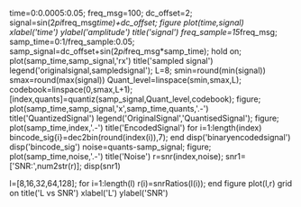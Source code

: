 
time=0:0.0005:0.05;
freq_msg=100;
dc_offset=2;
signal=sin(2*pi*freq_msg*time)+dc_offset;
figure
plot(time,signal)
xlabel('time')
ylabel('amplitude')
title('signal')
freq_sample=15*freq_msg;
samp_time=0:1/freq_sample:0.05;
samp_signal=dc_offset+sin(2*pi*freq_msg*samp_time);
hold on;
plot(samp_time,samp_signal,'rx')
title('sampled signal')
legend('originalsignal,sampledsignal');
L=8;
smin=round(min(signal))
smax=round(max(signal))
Quant_level=linspace(smin,smax,L);
codebook=linspace(0,smax,L+1);
[index,quants]=quantiz(samp_signal,Quant_level,codebook);
figure;
plot(samp_time,samp_signal,'x',samp_time,quants,'.-')
title('QuantizedSignal')
legend('OriginalSignal','QuantisedSignal');
figure;
plot(samp_time,index,'.-')
title('EncodedSignal')
for i=1:length(index)
    bincode_sig{i}=dec2bin(round(index(i)),7);
end
disp('binaryencodedsignal')
disp('bincode_sig')
noise=quants-samp_signal;
figure;
plot(samp_time,noise,'.-')
title('Noise')
r=snr(index,noise);
snr1=['SNR:',num2str(r)];
disp(snr1)



l=[8,16,32,64,128];
for i=1:length(l)
    r(i)=snrRatios(l(i));
end
figure
plot(l,r)
grid on
title('L vs SNR')
xlabel('L')
ylabel('SNR')

